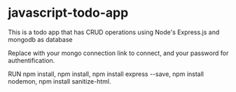 # javascript-todo-app
This is a todo app that has CRUD operations using Node's Express.js and mongodb as database

Replace with your mongo connection link to connect, and your password for authentification.

RUN
npm install,
npm install,
npm install express --save,
npm install nodemon, 
npm install sanitize-html.
